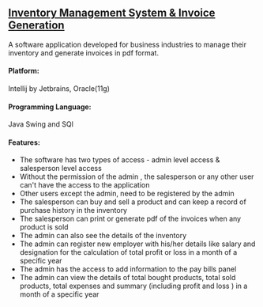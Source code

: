 ## <u>Inventory Management System & Invoice Generation</u>

A software application developed for business industries to manage their inventory and generate invoices in pdf format.

#### Platform:

Intellij by Jetbrains, Oracle(11g)

#### Programming Language:

Java Swing and SQl

#### Features:

- The software has two types of access - admin level access & salesperson level access
- Without the permission of the admin , the salesperson or any other user can't have the access to the application
- Other users except the admin, need to be registered by the admin
- The salesperson can buy and sell a product and can keep a record of purchase history in the inventory
- The salesperson can print or generate pdf of the invoices when any product is sold
- The admin can also see the details of the inventory
- The admin can register new employer with his/her details like salary and designation for the calculation of total profit or loss in a month of a specific year
- The admin has the access to add information to the pay bills panel
- The admin can view the details of total bought products, total sold products, total expenses and summary (including profit and loss ) in a month of a specific year